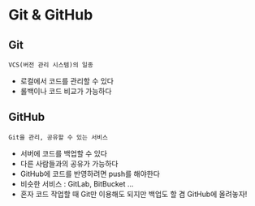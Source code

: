 # Git & GitHub

## Git
`VCS(버전 관리 시스템)의 일종`
- 로컬에서 코드를 관리할 수 있다
- 롤백이나 코드 비교가 가능하다

## GitHub
`Git을 관리, 공유할 수 있는 서비스`
- 서버에 코드를 백업할 수 있다
- 다른 사람들과의 공유가 가능하다
- GitHub에 코드를 반영하려면 push를 해야한다
- 비슷한 서비스 : GitLab, BitBucket ...
- 혼자 코드 작업할 때 Git만 이용해도 되지만 백업도 할 겸 GitHub에 올려놓자!
